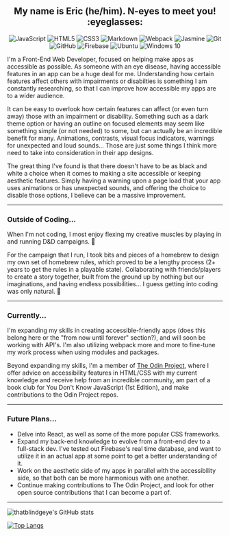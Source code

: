 <h2 align="center">My name is Eric (he/him). N-eyes to meet you! :eyeglasses:</h2>

<p align="center">
<img alt="JavaScript" src="https://img.shields.io/badge/javascript%20-%23323330.svg?&style=for-the-badge&logo=javascript&logoColor=%23F7DF1E"/>
<img alt="HTML5" src="https://img.shields.io/badge/html5%20-%23E34F26.svg?&style=for-the-badge&logo=html5&logoColor=white"/>
<img alt="CSS3" src="https://img.shields.io/badge/css3%20-%231572B6.svg?&style=for-the-badge&logo=css3&logoColor=white"/>
<img alt="Markdown" src="https://img.shields.io/badge/markdown-%23000000.svg?&style=for-the-badge&logo=markdown&logoColor=white"/>
<img alt="Webpack" src="https://img.shields.io/badge/webpack%20-%238DD6F9.svg?&style=for-the-badge&logo=webpack&logoColor=black" />
<img alt="Jasmine" src="https://img.shields.io/badge/jasmine-%238A4182.svg?&style=for-the-badge&logo=jasmine&logoColor=white" />
<img alt="Git" src="https://img.shields.io/badge/git%20-%23F05033.svg?&style=for-the-badge&logo=git&logoColor=white"/>
<img alt="GitHub" src="https://img.shields.io/badge/github%20-%23121011.svg?&style=for-the-badge&logo=github&logoColor=white"/>
<img alt="Firebase" src="https://img.shields.io/badge/firebase%20-%23039BE5.svg?&style=for-the-badge&logo=firebase"/>
<img alt="Ubuntu" src="https://img.shields.io/badge/Ubuntu-E95420?style=for-the-badge&logo=ubuntu&logoColor=white" />
<img alt="Windows 10" src="https://img.shields.io/badge/Windows-0078D6?style=for-the-badge&logo=windows&logoColor=white" />
</p>

I'm a Front-End Web Developer, focused on helping make apps as accessible as possible. As someone with an eye disease, having accessible features in an app can be a huge deal for me. Understanding how certain features affect others with impairments or disabilties is something I am constantly researching, so that I can improve how accessible my apps are to a wider audience.

It can be easy to overlook how certain features can affect (or even turn away) those with an impairment or disability. Something such as a dark theme option or having an outline on focused elements may seem like something simple (or not needed) to some, but can actually be an incredible benefit for many. Animations, contrasts, visual focus indicators, warnings for unexpected and loud sounds... Those are just some things I think more need to take into consideration in their app designs.

The great thing I've found is that there doesn't have to be as black and white a choice when it comes to making a site accessible or keeping aesthetic features. Simply having a warning upon a page load that your app uses animations or has unexpected sounds, and offering the choice to disable those options, I believe can be a massive improvement.

___
### Outside of Coding...
When I'm not coding, I most enjoy flexing my creative muscles by playing in and running D&D campaigns. :game_die:

For the campaign that I run, I took bits and pieces of a homebrew to design my own set of homebrew rules, which proved to be a lengthy process (2+ years to get the rules in a playable state). Collaborating with friends/players to create a story together, built from the ground up by nothing but our imaginations, and having endless possibilities... I guess getting into coding was only natural. :game_die:

___
### Currently...

I'm expanding my skills in creating accessible-friendly apps (does this belong here or the "from now until forever" section?), and will soon be working with API's. I'm also utilizing webpack more and more to fine-tune my work process when using modules and packages.

Beyond expanding my skills, I'm a member of [The Odin Project](https://www.theodinproject.com/), where I offer advice on accessibility features in HTML/CSS with my current knowledge and receive help from an incredible community, am part of a book club for You Don't Know JavaScript (1st Edition), and make contributions to the Odin Project repos.
___
### Future Plans...

- Delve into React, as well as some of the more popular CSS frameworks.
- Expand my back-end knowledge to evolve from a front-end dev to a full-stack dev. I've tested out Firebase's real time database, and want to utilize it in an actual app at some point to get a better understanding of it.
- Work on the aesthetic side of my apps in parallel with the accessibility side, so that both can be more harmonious with one another.
- Continue making contributions to The Odin Project, and look for other open source contributions that I can become a part of.
___

![thatblindgeye's GitHub stats](https://github-readme-stats.vercel.app/api?username=thatblindgeye&hide=stars,contribs,issues&show_icons=true)

[![Top Langs](https://github-readme-stats.vercel.app/api/top-langs/?username=thatblindgeye&layout=compact)](https://github.com/thatblindgeye/github-readme-stats)

